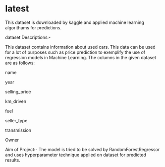 # latest
This dataset is downloaded by kaggle and applied machine learning algorithams for predictions.



dataset Descriptions:- 

This dataset contains information about used cars.
This data can be used for a lot of purposes such as price prediction to exemplify the use of  regression models in Machine Learning.
The columns in the given dataset are as follows:

name

year

selling_price

km_driven

fuel

seller_type

transmission

Owner

Aim of Project:-
The model is tried to be solved by RandomForestRegressor and uses hyperparameter technique applied on dataset for predicted results.
